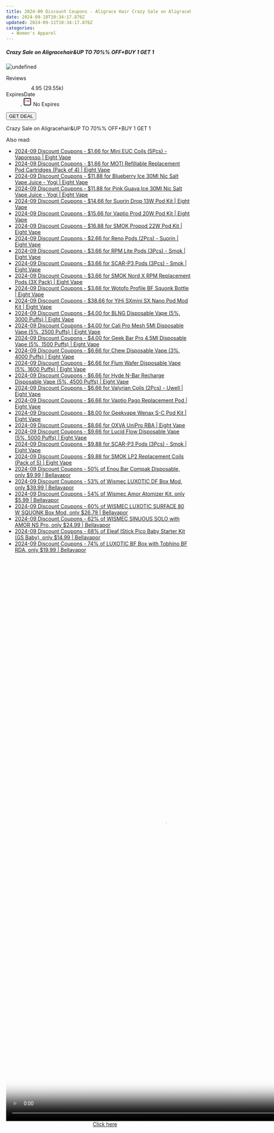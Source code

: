 ```yaml
---
title: 2024-09 Discount Coupons - Aligrace Hair Crazy Sale on Aligracehair&UP TO 70%% OFF+BUY 1 GET 1
date: 2024-09-10T10:34:17.876Z
updated: 2024-09-11T10:34:17.876Z
categories:
  - Women's Apparel
---
```



<div class="max-w-4xl mx-auto grid grid-cols-1 lg:max-w-5xl lg:gap-x-20 lg:grid-cols-2">
  <div class="relative p-3 col-start-1 row-start-1 flex flex-col-reverse rounded-lg bg-gradient-to-t from-black/75 via-black/0 sm:bg-none sm:row-start-2 sm:p-0 lg:row-start-1">
    <h5 class="mt-1 text-lg font-semibold text-white sm:text-slate-900 md:text-2xl dark:sm:text-white">Crazy Sale on Aligracehair&amp;UP TO 70%% OFF+BUY 1 GET 1</h5>
  </div>
  
  <div class="col-start-1 col-end-3 row-start-1 grid gap-4 sm:mb-6 sm:grid-cols-4 lg:col-start-2 lg:row-span-6 lg:row-end-6 lg:mb-0 lg:gap-6">
      <img src="https://cdn3.impact.com//display-logo-via-campaign/19272.gif" onClick="javascript:window.open(decodeURIComponent('https%3A%2F%2Faligracehair.sjv.io%2Fc%2F5597632%2F1692758%2F19272'), '_blank');void(0);" alt="undefined" class="h-60 w-full rounded-lg object-cover sm:col-span-2 sm:h-52 lg:col-span-full" loading="lazy" />
    
  </div>
  <dl class="row-start-2 mt-4 flex items-center text-xs font-medium sm:row-start-3 sm:mt-1 md:mt-2.5 lg:row-start-2">
    <dt class="sr-only">Reviews</dt>
    <dd class="flex items-center text-indigo-600 dark:text-indigo-400">
      <svg width="24" height="24" fill="none" aria-hidden="true" class="mr-1 stroke-current dark:stroke-indigo-500">
        <path d="m12 5 2 5h5l-4 4 2.103 5L12 16l-5.103 3L9 14l-4-4h5l2-5Z" stroke-width="2" stroke-linecap="round" stroke-linejoin="round" />
      </svg>
      <span>4.95 <span class="font-normal text-slate-400">(29.55k)</span></span>
    </dd>
    <dt class="sr-only">ExpiresDate</dt>
    <dd class="flex items-center">
      <svg width="2" height="2" aria-hidden="true" fill="currentColor" class="mx-3 text-slate-300">
        <circle cx="1" cy="1" r="1" />
      </svg>
      <svg width="24" height="24" viewBox="0 0 24 24" fill="none" stroke="currentColor" stroke-width="2">
        <rect x="3" y="3" width="18" height="18" rx="2" fill="#fff" />
        <path d="M6 10L18 10" stroke="red" stroke-width="2" fill="none" />
        <path d="M10 6L10 18" stroke="#fff" stroke-width="2" fill="none" />
      </svg>
      No Expires    </dd>
  </dl>
  <div class="col-start-1 row-start-3 mt-4 self-center sm:col-start-2 sm:row-span-2 sm:row-start-2 sm:mt-0 lg:col-start-1 lg:row-start-3 lg:row-end-4 lg:mt-6">
    <button type="button" onClick="javascript:window.open(decodeURIComponent('https%3A%2F%2Faligracehair.sjv.io%2Fc%2F5597632%2F1692758%2F19272'), '_blank');void(0);" class="rounded-lg bg-red-600 px-3 py-2 text-sm font-medium leading-6 text-white">GET DEAL</button>
  </div>
  <p class="col-start-1 mt-4 text-sm leading-6 sm:col-span-2 lg:col-span-1 lg:row-start-4 lg:mt-6 dark:text-slate-400">
    Crazy Sale on Aligracehair&UP TO 70%% OFF+BUY 1 GET 1  </p>
</div>




<span class="atpl-alsoreadstyle">Also read:</span>
<div><ul>
<li><a href="https://coupons.techidaily.com/coupon-1089236-share-59344-sale/"><u>2024-09 Discount Coupons - $1.66 for Mini EUC Coils (5Pcs) - Vaporesso | Eight Vape</u></a></li>
<li><a href="https://coupons.techidaily.com/coupon-1089223-share-59344-sale/"><u>2024-09 Discount Coupons - $1.66 for MOTI Refillable Replacement Pod Cartridges (Pack of 4) | Eight Vape</u></a></li>
<li><a href="https://coupons.techidaily.com/coupon-1089935-share-59344-sale/"><u>2024-09 Discount Coupons - $11.88 for Blueberry Ice 30Ml Nic Salt Vape Juice - Yogi | Eight Vape</u></a></li>
<li><a href="https://coupons.techidaily.com/coupon-1089923-share-59344-sale/"><u>2024-09 Discount Coupons - $11.88 for Pink Guava Ice 30Ml Nic Salt Vape Juice - Yogi | Eight Vape</u></a></li>
<li><a href="https://coupons.techidaily.com/coupon-1089917-share-59344-sale/"><u>2024-09 Discount Coupons - $14.66 for Suorin Drop 13W Pod Kit | Eight Vape</u></a></li>
<li><a href="https://coupons.techidaily.com/coupon-1089936-share-59344-sale/"><u>2024-09 Discount Coupons - $15.66 for Vaptio Prod 20W Pod Kit | Eight Vape</u></a></li>
<li><a href="https://coupons.techidaily.com/coupon-1089916-share-59344-sale/"><u>2024-09 Discount Coupons - $16.88 for SMOK Propod 22W Pod Kit | Eight Vape</u></a></li>
<li><a href="https://coupons.techidaily.com/coupon-1089240-share-59344-sale/"><u>2024-09 Discount Coupons - $2.66 for Reno Pods (2Pcs) - Suorin | Eight Vape</u></a></li>
<li><a href="https://coupons.techidaily.com/coupon-1089225-share-59344-sale/"><u>2024-09 Discount Coupons - $3.66 for RPM Lite Pods (3Pcs) - Smok | Eight Vape</u></a></li>
<li><a href="https://coupons.techidaily.com/coupon-1089230-share-59344-sale/"><u>2024-09 Discount Coupons - $3.66 for SCAR-P3 Pods (3Pcs) - Smok | Eight Vape</u></a></li>
<li><a href="https://coupons.techidaily.com/coupon-1089239-share-59344-sale/"><u>2024-09 Discount Coupons - $3.66 for SMOK Nord X RPM Replacement Pods (3X Pack) | Eight Vape</u></a></li>
<li><a href="https://coupons.techidaily.com/coupon-1089920-share-59344-sale/"><u>2024-09 Discount Coupons - $3.66 for Wotofo Profile BF Squonk Bottle | Eight Vape</u></a></li>
<li><a href="https://coupons.techidaily.com/coupon-1089927-share-59344-sale/"><u>2024-09 Discount Coupons - $38.66 for YiHi SXmini SX Nano Pod Mod Kit | Eight Vape</u></a></li>
<li><a href="https://coupons.techidaily.com/coupon-1089921-share-59344-sale/"><u>2024-09 Discount Coupons - $4.00 for BLNG Disposable Vape (5%, 3000 Puffs) | Eight Vape</u></a></li>
<li><a href="https://coupons.techidaily.com/coupon-1089922-share-59344-sale/"><u>2024-09 Discount Coupons - $4.00 for Cali Pro Mesh 5Ml Disposable Vape (5%, 2500 Puffs) | Eight Vape</u></a></li>
<li><a href="https://coupons.techidaily.com/coupon-1089915-share-59344-sale/"><u>2024-09 Discount Coupons - $4.00 for Geek Bar Pro 4.5Ml Disposable Vape (5%, 1500 Puffs) | Eight Vape</u></a></li>
<li><a href="https://coupons.techidaily.com/coupon-1089924-share-59344-sale/"><u>2024-09 Discount Coupons - $6.66 for Chew Disposable Vape (3%, 4000 Puffs) | Eight Vape</u></a></li>
<li><a href="https://coupons.techidaily.com/coupon-1089918-share-59344-sale/"><u>2024-09 Discount Coupons - $6.66 for Flum Wafer Disposable Vape (5%, 1600 Puffs) | Eight Vape</u></a></li>
<li><a href="https://coupons.techidaily.com/coupon-1089944-share-59344-sale/"><u>2024-09 Discount Coupons - $6.66 for Hyde N-Bar Recharge Disposable Vape (5%, 4500 Puffs) | Eight Vape</u></a></li>
<li><a href="https://coupons.techidaily.com/coupon-1089227-share-59344-sale/"><u>2024-09 Discount Coupons - $6.66 for Valyrian Coils (2Pcs) - Uwell | Eight Vape</u></a></li>
<li><a href="https://coupons.techidaily.com/coupon-1089934-share-59344-sale/"><u>2024-09 Discount Coupons - $6.66 for Vaptio Pago Replacement Pod | Eight Vape</u></a></li>
<li><a href="https://coupons.techidaily.com/coupon-1089925-share-59344-sale/"><u>2024-09 Discount Coupons - $8.00 for Geekvape Wenax S-C Pod Kit | Eight Vape</u></a></li>
<li><a href="https://coupons.techidaily.com/coupon-1089928-share-59344-sale/"><u>2024-09 Discount Coupons - $8.66 for OXVA UniPro RBA | Eight Vape</u></a></li>
<li><a href="https://coupons.techidaily.com/coupon-1089919-share-59344-sale/"><u>2024-09 Discount Coupons - $9.66 for Lucid Flow Disposable Vape (5%, 5000 Puffs) | Eight Vape</u></a></li>
<li><a href="https://coupons.techidaily.com/coupon-1089234-share-59344-sale/"><u>2024-09 Discount Coupons - $9.88 for SCAR-P3 Pods (3Pcs) - Smok | Eight Vape</u></a></li>
<li><a href="https://coupons.techidaily.com/coupon-1089241-share-59344-sale/"><u>2024-09 Discount Coupons - $9.88 for SMOK LP2 Replacement Coils (Pack of 5) | Eight Vape</u></a></li>
<li><a href="https://coupons.techidaily.com/coupon-1089522-share-122475-sale/"><u>2024-09 Discount Coupons - 50% of Enou Bar Compak Disposable, only $9.99 | Bellavapor</u></a></li>
<li><a href="https://coupons.techidaily.com/coupon-1089544-share-122475-sale/"><u>2024-09 Discount Coupons - 53% of Wismec LUXOTIC DF Box Mod, only $39.99 | Bellavapor</u></a></li>
<li><a href="https://coupons.techidaily.com/coupon-1089543-share-122475-sale/"><u>2024-09 Discount Coupons - 54% of Wismec Amor Atomizer Kit, only $5.99 | Bellavapor</u></a></li>
<li><a href="https://coupons.techidaily.com/coupon-1089525-share-122475-sale/"><u>2024-09 Discount Coupons - 60% of WISMEC LUXOTIC SURFACE 80 W SQUONK Box Mod, only $26.79 | Bellavapor</u></a></li>
<li><a href="https://coupons.techidaily.com/coupon-1089528-share-122475-sale/"><u>2024-09 Discount Coupons - 62% of WISMEC SINUOUS SOLO with AMOR NS Pro, only $24.99 | Bellavapor</u></a></li>
<li><a href="https://coupons.techidaily.com/coupon-1089548-share-122475-sale/"><u>2024-09 Discount Coupons - 68% of Eleaf IStick Pico Baby Starter Kit (GS Baby), only $14.99 | Bellavapor</u></a></li>
<li><a href="https://coupons.techidaily.com/coupon-1089547-share-122475-sale/"><u>2024-09 Discount Coupons - 74% of LUXOTIC BF Box with Tobhino BF RDA, only $19.99 | Bellavapor</u></a></li>
</ul></div>







<ins class="adsbygoogle"
      style="display:block"
      data-ad-client="ca-pub-7571918770474297"
      data-ad-slot="8358498916"
      data-ad-format="auto"
      data-full-width-responsive="true"></ins>
    




<!-- affiliate ads begin -->
<span id="1424533">
					<video width="864" height="1536" style="cursor:pointer"
           poster="//a.impactradius-go.com/display-clicktoplayimage/1424533.png"
           onclick="if(!this.playClicked){this.play();this.setAttribute('controls',true);this.playClicked=true;}">
	   <source src="//a.impactradius-go.com/display-ad/16446-1424533">
	   <img src="//a.impactradius-go.com/display-clicktoplayimage/1424533.png" style="border: none; height: 100%; width: 100%; object-fit: contain">
	</video>
	<div style="width:540px;text-align:center"><a href="javascript:window.open(decodeURIComponent('https%3A%2F%2Flaganoo.pxf.io%2Fc%2F5597632%2F1424533%2F16446'), '_blank');void(0);">Click here</a></div>
</span>
<img height="0" width="0" src="https://imp.pxf.io/i/5597632/1424533/16446" style="position:absolute;visibility:hidden;" border="0" />
<!-- affiliate ads end -->



